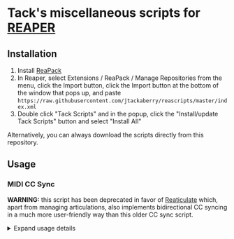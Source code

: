 # Tack's miscellaneous scripts for [REAPER](http://reaper.fm/)

## Installation

1. Install [ReaPack](http://reapack.com/)
2. In Reaper, select Extensions / ReaPack / Manage Repositories from the menu, click the Import
   button, click the Import button at the bottom of the window that pops up, and paste
   `https://raw.githubusercontent.com/jtackaberry/reascripts/master/index.xml`
3. Double click "Tack Scripts" and in the popup, click the "Install/update Tack Scripts" button and
   select "Install All"

Alternatively, you can always download the scripts directly from this repository.


## Usage

### MIDI CC Sync

**WARNING:** this script has been deprecated in favor of
[Reaticulate](https://reaticulate.com) which, apart from managing articulations, also
implements bidirectional CC syncing in a much more user-friendly way than this older CC
sync script.

<details>
<summary>Expand usage details</summary>
This script (and its companion JSFX) allows syncing CC values to a control surface when a track is
selected.

[![YouTube video](https://i.ytimg.com/vi/ZO6eQt6L1KI/hqdefault.jpg)](https://www.youtube.com/watch?v=ZO6eQt6L1KI)

It works by installing a "CC Sync" JSFX onto each track whose CCs you want to sync, and running the
Lua script "Sync MIDI CCs on Track Select" which will stay running in the background.  This script
needs to be run on startup, which you can do using SWS's "Set global startup action" function.
Then, when you select a track that is monitoring for MIDI, it will set that track to (exclusively)
output to a MIDI output device of your choice (i.e. your control surface).  The CC Sync JSFX
coordinates with the background Lua script so that when a track is selected, it outputs all CC
values on all channels that it's observed, which ultimately get sent to the MIDI hardware output
that was automatically added to the track.


Usage:

1. In Preferences / Audio / MIDI Devices, choose which output should receive the CCs and enable it
   for output.
2. Update the alias of this MIDI device to include the exact suffix "Track Output" which is a signal
   to the background Lua script to add this device as a MIDI hardware output on the selected track.
3. On each MIDI track whose CCs you want to sync, add the "CC Sync" FX at the top of the FX chain.


The MIDI bus option in the FX controls which MIDI bus the CC sync events will be emitted on.  With
MIDI bus 0, the CC events sent to the control surface are standard CCs on the MIDI channel they were
observed.

With this configuration, you must ensure the events leaving the CC Sync FX make it through to the
bottom of the FX chain.  The easiest way to do this is to have Reaper merge MIDI output for each
subsequent FX with the MIDI output bus.  (In the FX window, right click on the I/O routing button
and select MIDI Output / Merges with MIDI bus from the menu.)

A *much* more flexible approach is to have the CC Sync JSFX send events on a different, dedicated
MIDI bus.  This side-steps the output issue above, but it means that you can't output directly
to a control surface, because the MIDI events that are sent to the hardware output look like this:

```
F0 FF 52 50 62 0F B0 01 30 F7
```

Above, 0F is the MIDI bus (0x0F is 15, which is bus 16 as counts start at 0), and B0 01 30 is the
normal CC event that would have been sent if the MIDI bus were set to 1 (value 0).

One way to handle this is to use software like Bome's [MIDI Translator
Pro](https://www.bome.com/products/miditranslator/) to act as a gateway between Reaper and the
control surface, translating the SysEx events in the above format from Reaper to a standard CC event
that's output to the control surface.  Doing this allows other tricks, as BMT can make decisions
about which events to translate and forward, which can be used, for example, to change the MIDI
channel context of the control surface.


One last feature of the CC Sync script is that if it receives a MIDI note-off event on channel 16
for note 127 with release velocity 0x42 (decimal 66), it will output all current CC values as if the
track had just been selected.  One use-case for this function is when switching the control surface
to a different MIDI channel (whether natively or through translation software like BMT), sending
this note-off event will cause the control surface to resync to the values on the new MIDI channel.
</details>